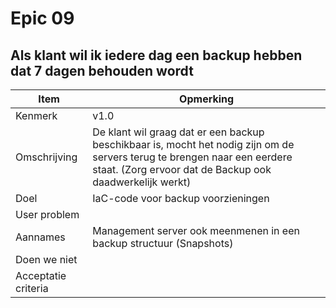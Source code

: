 # Epic 09
## Als klant wil ik iedere dag een backup hebben dat 7 dagen behouden wordt
| Item | Opmerking |
| ---- | --------- |
| Kenmerk | v1.0 |
| Omschrijving | De klant wil graag dat er een backup beschikbaar is, mocht het nodig zijn om de servers terug te brengen naar een eerdere staat. (Zorg ervoor dat de Backup ook daadwerkelijk werkt) |
| Doel | IaC-code voor backup voorzieningen |
| User problem |  | User value | |
| Aannames | Management server ook meenmenen in een backup structuur (Snapshots) |
| Doen we niet |  |
| Acceptatie criteria |  |